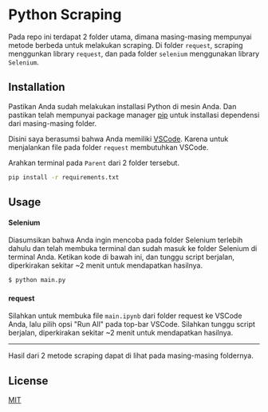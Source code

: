 # Python Scraping

Pada repo ini terdapat 2 folder utama, dimana masing-masing mempunyai metode berbeda untuk melakukan scraping.
Di folder `request`, scraping menggunkan library `request`, dan pada folder `selenium` menggunakan library `Selenium`.

## Installation

Pastikan Anda sudah melakukan installasi Python di mesin Anda.
Dan pastikan telah mempunyai package manager [pip](https://pip.pypa.io/en/stable/) untuk installasi dependensi dari masing-masing folder.

Disini saya berasumsi bahwa Anda memiliki [VSCode](https://code.visualstudio.com/). Karena untuk menjalankan file pada folder `request` membutuhkan VSCode.

Arahkan terminal pada `Parent` dari 2 folder tersebut.

```bash
pip install -r requirements.txt
```

## Usage
#### Selenium
Diasumsikan bahwa Anda ingin mencoba pada folder Selenium terlebih dahulu dan telah membuka terminal dan sudah masuk ke folder Selenium di terminal Anda. Ketikan kode di bawah ini, dan tunggu script berjalan, diperkirakan sekitar ~2 menit untuk mendapatkan hasilnya.
```python
$ python main.py
```

#### request
Silahkan untuk membuka file `main.ipynb` dari folder request ke VSCode Anda, lalu pilih opsi "Run All" pada top-bar VSCode. Silahkan tunggu script berjalan, diperkirakan sekitar ~2 menit untuk mendapatkan hasilnya.

---
Hasil dari 2 metode scraping dapat di lihat pada masing-masing foldernya.

## License
[MIT](https://choosealicense.com/licenses/mit/)